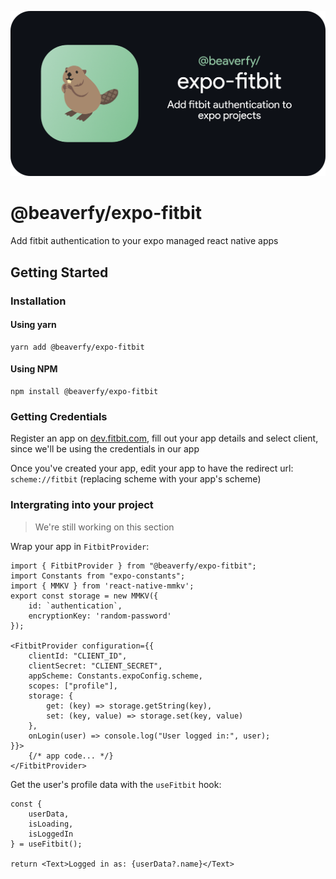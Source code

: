![@beaverfy/expo-fitbit (image)](./expo-fitbit.png)
# @beaverfy/expo-fitbit
Add fitbit authentication to your expo managed react native apps

## Getting Started
### Installation
#### Using yarn
```shell
yarn add @beaverfy/expo-fitbit
```
#### Using NPM
```shell
npm install @beaverfy/expo-fitbit
```

### Getting Credentials
Register an app on [dev.fitbit.com](https://dev.fitbit.com/apps/new), fill out your app details and select client, since we'll be using the credentials in our app

Once you've created your app, edit your app to have the redirect url: `scheme://fitbit` (replacing scheme with your app's scheme)

### Intergrating into your project
> We're still working on this section

Wrap your app in `FitbitProvider`:
```tsx
import { FitbitProvider } from "@beaverfy/expo-fitbit";
import Constants from "expo-constants";
import { MMKV } from 'react-native-mmkv';
export const storage = new MMKV({
    id: `authentication`,
    encryptionKey: 'random-password'
});

<FitbitProvider configuration={{
    clientId: "CLIENT_ID",
    clientSecret: "CLIENT_SECRET",
    appScheme: Constants.expoConfig.scheme,
    scopes: ["profile"],
    storage: {
        get: (key) => storage.getString(key),
        set: (key, value) => storage.set(key, value)
    },
    onLogin(user) => console.log("User logged in:", user);
}}>
    {/* app code... */}
</FitbitProvider>
```

Get the user's profile data with the `useFitbit` hook:
```tsx
const {
    userData,
    isLoading,
    isLoggedIn
} = useFitbit();

return <Text>Logged in as: {userData?.name}</Text>
```
